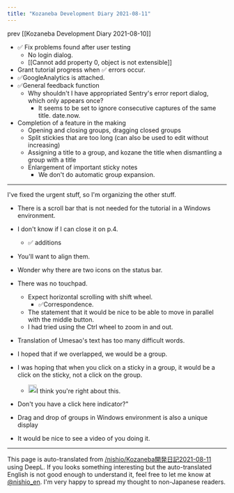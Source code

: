 ```yaml
---
title: "Kozaneba Development Diary 2021-08-11"
---
```


prev  [[Kozaneba Development Diary 2021-08-10]]

- ✅ Fix problems found after user testing
    - No login dialog.
    - [[Cannot add property 0, object is not extensible]]
- Grant tutorial progress when ✅ errors occur.
- ✅GoogleAnalytics is attached.
- ✅General feedback function
    - Why shouldn't I have appropriated Sentry's error report dialog, which only appears once?
        - It seems to be set to ignore consecutive captures of the same title. date.now.
- Completion of a feature in the making
    - Opening and closing groups, dragging closed groups
    - Split stickies that are too long (can also be used to edit without increasing)
    - Assigning a title to a group, and kozane the title when dismantling a group with a title
    - Enlargement of important sticky notes
        - We don't do automatic group expansion.

---
I've fixed the urgent stuff, so I'm organizing the other stuff.
- There is a scroll bar that is not needed for the tutorial in a Windows environment.
- I don't know if I can close it on p.4.
    - ✅ additions
- You'll want to align them.
- Wonder why there are two icons on the status bar.
- There was no touchpad.
    - Expect horizontal scrolling with shift wheel.
        - ✅Correspondence.
    - The statement that it would be nice to be able to move in parallel with the middle button.
    - I had tried using the Ctrl wheel to zoom in and out.
- Translation of Umesao's text has too many difficult words.
- I hoped that if we overlapped, we would be a group.
- I was hoping that when you click on a sticky in a group, it would be a click on the sticky, not a click on the group.
    - <img src='https://scrapbox.io/api/pages/nishio-en/nishio/icon' alt='nishio.icon' height="19.5"/>I think you're right about this.

- Don't you have a click here indicator?"
- Drag and drop of groups in Windows environment is also a unique display
- It would be nice to see a video of you doing it.

---
This page is auto-translated from [/nishio/Kozaneba開発日記2021-08-11](https://scrapbox.io/nishio/Kozaneba開発日記2021-08-11) using DeepL. If you looks something interesting but the auto-translated English is not good enough to understand it, feel free to let me know at [@nishio_en](https://twitter.com/nishio_en). I'm very happy to spread my thought to non-Japanese readers.